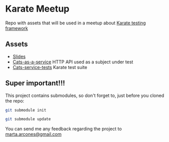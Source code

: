 # Karate Meetup
Repo with assets that will be used in a meetup about [Karate testing framework](https://github.com/intuit/karate)

## Assets
- [Slides](Slides.pdf) 
- [Cats-as-a-service](https://github.com/arcones/cats-as-a-service) HTTP API used as a subject under test
- [Cats-service-tests](https://github.com/arcones/cats-service-tests) Karate test suite

## Super important!!!
This project contains submodules, so don't forget to, just before you cloned the repo:
```bash
git submodule init
```
```bash
git submodule update
```

You can send me any feedback regarding the project to marta.arcones@gmail.com
